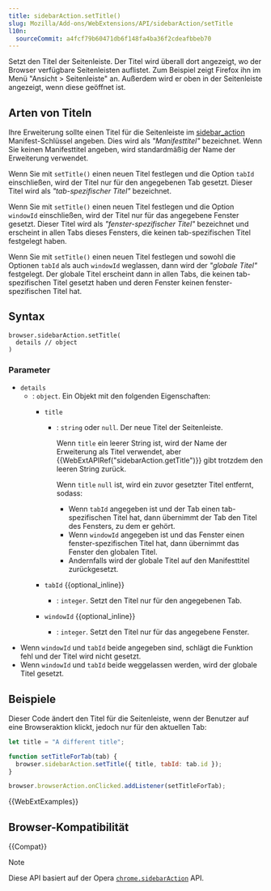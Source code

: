 ```yaml
---
title: sidebarAction.setTitle()
slug: Mozilla/Add-ons/WebExtensions/API/sidebarAction/setTitle
l10n:
  sourceCommit: a4fcf79b60471db6f148fa4ba36f2cdeafbbeb70
---
```


Setzt den Titel der Seitenleiste. Der Titel wird überall dort angezeigt, wo der Browser verfügbare Seitenleisten auflistet. Zum Beispiel zeigt Firefox ihn im Menü "Ansicht > Seitenleiste" an. Außerdem wird er oben in der Seitenleiste angezeigt, wenn diese geöffnet ist.

## Arten von Titeln

Ihre Erweiterung sollte einen Titel für die Seitenleiste im [sidebar_action](/de/docs/Mozilla/Add-ons/WebExtensions/manifest.json/sidebar_action) Manifest-Schlüssel angeben. Dies wird als _"Manifesttitel"_ bezeichnet. Wenn Sie keinen Manifesttitel angeben, wird standardmäßig der Name der Erweiterung verwendet.

Wenn Sie mit `setTitle()` einen neuen Titel festlegen und die Option `tabId` einschließen, wird der Titel nur für den angegebenen Tab gesetzt. Dieser Titel wird als _"tab-spezifischer Titel"_ bezeichnet.

Wenn Sie mit `setTitle()` einen neuen Titel festlegen und die Option `windowId` einschließen, wird der Titel nur für das angegebene Fenster gesetzt. Dieser Titel wird als _"fenster-spezifischer Titel"_ bezeichnet und erscheint in allen Tabs dieses Fensters, die keinen tab-spezifischen Titel festgelegt haben.

Wenn Sie mit `setTitle()` einen neuen Titel festlegen und sowohl die Optionen `tabId` als auch `windowId` weglassen, dann wird der _"globale Titel"_ festgelegt. Der globale Titel erscheint dann in allen Tabs, die keinen tab-spezifischen Titel gesetzt haben und deren Fenster keinen fenster-spezifischen Titel hat.

## Syntax

```js-nolint
browser.sidebarAction.setTitle(
  details // object
)
```

### Parameter

- `details`
  - : `object`. Ein Objekt mit den folgenden Eigenschaften:
    - `title`
      - : `string` oder `null`. Der neue Titel der Seitenleiste.

        Wenn `title` ein leerer String ist, wird der Name der Erweiterung als Titel verwendet, aber {{WebExtAPIRef("sidebarAction.getTitle")}} gibt trotzdem den leeren String zurück.

        Wenn `title` `null` ist, wird ein zuvor gesetzter Titel entfernt, sodass:
        - Wenn `tabId` angegeben ist und der Tab einen tab-spezifischen Titel hat, dann übernimmt der Tab den Titel des Fensters, zu dem er gehört.
        - Wenn `windowId` angegeben ist und das Fenster einen fenster-spezifischen Titel hat, dann übernimmt das Fenster den globalen Titel.
        - Andernfalls wird der globale Titel auf den Manifesttitel zurückgesetzt.

    - `tabId` {{optional_inline}}
      - : `integer`. Setzt den Titel nur für den angegebenen Tab.
    - `windowId` {{optional_inline}}
      - : `integer`. Setzt den Titel nur für das angegebene Fenster.

<!---->

- Wenn `windowId` und `tabId` beide angegeben sind, schlägt die Funktion fehl und der Titel wird nicht gesetzt.
- Wenn `windowId` und `tabId` beide weggelassen werden, wird der globale Titel gesetzt.

## Beispiele

Dieser Code ändert den Titel für die Seitenleiste, wenn der Benutzer auf eine Browseraktion klickt, jedoch nur für den aktuellen Tab:

```js
let title = "A different title";

function setTitleForTab(tab) {
  browser.sidebarAction.setTitle({ title, tabId: tab.id });
}

browser.browserAction.onClicked.addListener(setTitleForTab);
```

{{WebExtExamples}}

## Browser-Kompatibilität

{{Compat}}

> [!NOTE]
> Diese API basiert auf der Opera [`chrome.sidebarAction`](https://help.opera.com/en/extensions/sidebar-action-api/) API.
